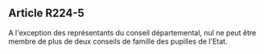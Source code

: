 ## Article R224-5

A l'exception des représentants du conseil départemental, nul ne peut être membre de plus de deux conseils
de famille des pupilles de l'Etat.

